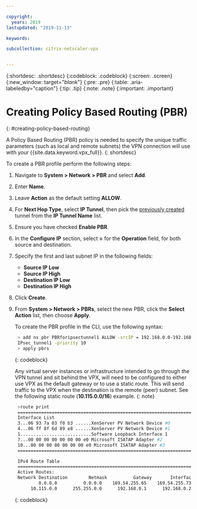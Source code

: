 ```yaml
---

copyright:
  years: 2019
lastupdated: "2019-11-13"

keywords:

subcollection: citrix-netscaler-vpx


---
```


{:shortdesc: .shortdesc}
{:codeblock: .codeblock}
{:screen: .screen}
{:new_window: target="_blank_"}
{:pre: .pre}
{:table: .aria-labeledby="caption"}
{:tip: .tip}
{:note: .note}
{:important: .important}

# Creating Policy Based Routing (PBR)
{: #creating-policy-based-routing}

A Policy Based Routing (PBR) policy is needed to specify the unique traffic parameters (such as local and remote subnets) the VPN connection will use with your {{site.data.keyword.vpx_full}}.
{: shortdesc}

To create a PBR profile perform the following steps:

1.	Navigate to **System > Network > PBR** and select **Add**.
2.	Enter **Name**.
3.	Leave **Action** as the default setting **ALLOW**.
4.	For **Next Hop Type**, select **IP Tunnel**, then pick the [previously created](/docs/citrix-netscaler-vpx?topic=citrix-netscaler-vpx-creating-ip-tunnel) tunnel from the **IP Tunnel Name** list.
5.	Ensure you have checked **Enable PBR**.
6.	In the **Configure IP** section, select **=** for the **Operation** field, for both source and destination.
7.	Specify the first and last subnet IP in the following fields:
    *	**Source IP Low**
    *	**Source IP High**
    *	**Destination IP Low**
    *	**Destination IP High**
8.	Click **Create**.
9. From **System > Network > PBRs**, select the new PBR, click the **Select Action** list, then choose **Apply**.

   To create the PBR profile in the CLI, use the following syntax:

   ```sh
    > add ns pbr PBRforipsectunnel1 ALLOW -srcIP = 192.168.0.0-192.168.0.255 -destIP = 10.115.72.192-10.115.72.255 -ipTunnel
    IPsec_tunnel1 -priority 10
    > apply pbrs
   ```
   {: codeblock}

    Any virtual server instances or infrastructure intended to go through the VPN tunnel and sit behind the VPX, will need to be configured to either use VPX as the default gateway or to use a static route. This will send traffic to the VPX when the destination is the remote (peer) subnet. See the following static route (**10.115.0.0/16**) example.
    {: note}

   ```sh
    >route print
    ===========================================================================
    Interface List
    3...06 93 7a 03 f0 b3 ......XenServer PV Network Device #0
    4...06 ff 8f 6d 89 e8 ......XenServer PV Network Device #1
    1...........................Software Loopback Interface 1
    7...00 00 00 00 00 00 00 e0 Microsoft ISATAP Adapter #2
    10...00 00 00 00 00 00 00 e0 Microsoft ISATAP Adapter #3
    ===========================================================================

    IPv4 Route Table
    ===========================================================================
    Active Routes:
    Network Destination        Netmask          Gateway       Interface  Metric
            0.0.0.0          0.0.0.0    169.54.255.65    169.54.255.73     26
         10.115.0.0      255.255.0.0      192.168.0.1      192.168.0.2     26
   ```
   {: codeblock}
